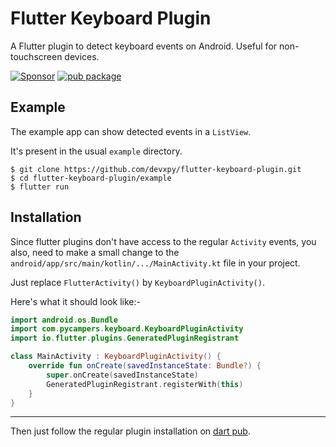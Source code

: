 # Flutter Keyboard Plugin

A Flutter plugin to detect keyboard events on Android. Useful for non-touchscreen devices.

[![Sponsor](https://img.shields.io/badge/Sponsor-jaaga_labs-red.svg?style=for-the-badge)](https://www.jaaga.in/labs)
[![pub package](https://img.shields.io/pub/v/keyboard.svg?style=for-the-badge)](https://pub.dartlang.org/packages/keyboard/)

## Example

The example app can show detected events in a `ListView`.

It's present in the usual `example` directory.

```
$ git clone https://github.com/devxpy/flutter-keyboard-plugin.git
$ cd flutter-keyboard-plugin/example
$ flutter run
```

## Installation

Since flutter plugins don't have access to the regular `Activity` events,
you also, need to make a small change to the
`android/app/src/main/kotlin/.../MainActivity.kt` file in your project.

Just replace `FlutterActivity()` by `KeyboardPluginActivity()`.

Here's what it should look like:-

```kotlin
import android.os.Bundle
import com.pycampers.keyboard.KeyboardPluginActivity
import io.flutter.plugins.GeneratedPluginRegistrant

class MainActivity : KeyboardPluginActivity() {
    override fun onCreate(savedInstanceState: Bundle?) {
        super.onCreate(savedInstanceState)
        GeneratedPluginRegistrant.registerWith(this)
    }
}
```

---

Then just follow the regular plugin installation on [dart pub](https://pub.dartlang.org/packages/keyboard/#-installing-tab-).